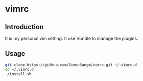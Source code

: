 # vimrc
## Introduction
It is my personal vim setting. It use Vundle to manage the plugins.

## Usage
```sh
git clone https://github.com/SimonSungm/vimrc.git ~/.vimrc.d
cd ~/.vimrc.d
./install.sh
```

